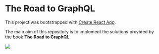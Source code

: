 # The Road to GraphQL

This project was bootstrapped with [Create React App](https://github.com/facebook/create-react-app).

The main aim of this repository is to implement the solutions provided by the book **The Road to GraphQL**

<img src="https://user-images.githubusercontent.com/6224703/156792191-13ef717b-5f8f-41a8-83aa-38192dc3f039.png"/>

